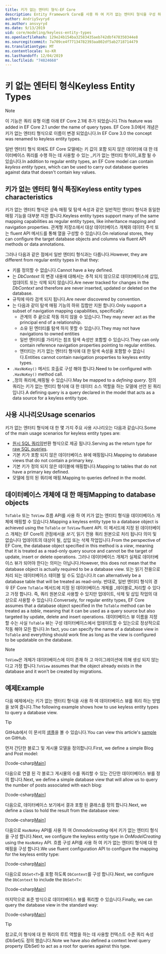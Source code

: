 ```yaml
---
title: 키가 없는 엔터티 형식-EF Core
description: Entity Framework Core를 사용 하 여 키가 없는 엔터티 형식을 구성 하는 방법
author: AndriySvyryd
ms.author: ansvyryd
ms.date: 9/13/2019
uid: core/modeling/keyless-entity-types
ms.openlocfilehash: 129e24b154ba32583435aeb742dbf478350344e8
ms.sourcegitcommit: 7a709ce4f77134782393aa802df5ab2718714479
ms.translationtype: MT
ms.contentlocale: ko-KR
ms.lasthandoff: 12/04/2019
ms.locfileid: "74824668"
---
```

# <a name="keyless-entity-types"></a><span data-ttu-id="8068b-103">키 없는 엔터티 형식</span><span class="sxs-lookup"><span data-stu-id="8068b-103">Keyless Entity Types</span></span>

> [!NOTE]
> <span data-ttu-id="8068b-104">이 기능은 쿼리 유형 이름 아래 EF Core 2.1에 추가 되었습니다.</span><span class="sxs-lookup"><span data-stu-id="8068b-104">This feature was added in EF Core 2.1 under the name of query types.</span></span> <span data-ttu-id="8068b-105">EF Core 3.0에서 개념은 키가 없는 엔터티 형식으로 이름이 변경 되었습니다.</span><span class="sxs-lookup"><span data-stu-id="8068b-105">In EF Core 3.0 the concept was renamed to keyless entity types.</span></span>

<span data-ttu-id="8068b-106">일반 엔터티 형식 외에도 EF Core 모델에는 키 값이 포함 되지 않은 데이터에 대 한 데이터베이스 쿼리를 수행 하는 데 사용할 수 있는 _키가 없는 엔터티 형식이_포함 될 수 있습니다.</span><span class="sxs-lookup"><span data-stu-id="8068b-106">In addition to regular entity types, an EF Core model can contain _keyless entity types_, which can be used to carry out database queries against data that doesn't contain key values.</span></span>

## <a name="keyless-entity-types-characteristics"></a><span data-ttu-id="8068b-107">키가 없는 엔터티 형식 특징</span><span class="sxs-lookup"><span data-stu-id="8068b-107">Keyless entity types characteristics</span></span>

<span data-ttu-id="8068b-108">키가 없는 엔터티 형식은 상속 매핑 및 탐색 속성과 같은 일반적인 엔터티 형식과 동일한 매핑 기능을 대부분 지원 합니다.</span><span class="sxs-lookup"><span data-stu-id="8068b-108">Keyless entity types support many of the same mapping capabilities as regular entity types, like inheritance mapping and navigation properties.</span></span> <span data-ttu-id="8068b-109">관계형 저장소에서 대상 데이터베이스 개체와 데이터 주석 또는 fluent API 메서드를 통해 열을 구성할 수 있습니다.</span><span class="sxs-lookup"><span data-stu-id="8068b-109">On relational stores, they can configure the target database objects and columns via fluent API methods or data annotations.</span></span>

<span data-ttu-id="8068b-110">그러나 다음과 같은 점에서 일반 엔터티 형식과는 다릅니다.</span><span class="sxs-lookup"><span data-stu-id="8068b-110">However, they are different from regular entity types in that they:</span></span>

- <span data-ttu-id="8068b-111">키를 정의할 수 없습니다.</span><span class="sxs-lookup"><span data-stu-id="8068b-111">Cannot have a key defined.</span></span>
- <span data-ttu-id="8068b-112">는 _DbContext_ 의 변경 내용에 대해서는 추적 되지 않으므로 데이터베이스에 삽입, 업데이트 또는 삭제 되지 않습니다.</span><span class="sxs-lookup"><span data-stu-id="8068b-112">Are never tracked for changes in the _DbContext_ and therefore are never inserted, updated or deleted on the database.</span></span>
- <span data-ttu-id="8068b-113">규칙에 따라 검색 되지 됩니다.</span><span class="sxs-lookup"><span data-stu-id="8068b-113">Are never discovered by convention.</span></span>
- <span data-ttu-id="8068b-114">는 다음과 같이 탐색 매핑 기능의 하위 집합만 지원 합니다.</span><span class="sxs-lookup"><span data-stu-id="8068b-114">Only support a subset of navigation mapping capabilities, specifically:</span></span>
  - <span data-ttu-id="8068b-115">관계의 주 끝으로 작동 하지 않을 수 있습니다.</span><span class="sxs-lookup"><span data-stu-id="8068b-115">They may never act as the principal end of a relationship.</span></span>
  - <span data-ttu-id="8068b-116">소유 된 엔터티를 탐색 하지 못할 수 있습니다.</span><span class="sxs-lookup"><span data-stu-id="8068b-116">They may not have navigations to owned entities</span></span>
  - <span data-ttu-id="8068b-117">일반 엔터티를 가리키는 참조 탐색 속성만 포함할 수 있습니다.</span><span class="sxs-lookup"><span data-stu-id="8068b-117">They can only contain reference navigation properties pointing to regular entities.</span></span>
  - <span data-ttu-id="8068b-118">엔터티는 키가 없는 엔터티 형식에 대 한 탐색 속성을 포함할 수 없습니다.</span><span class="sxs-lookup"><span data-stu-id="8068b-118">Entities cannot contain navigation properties to keyless entity types.</span></span>
- <span data-ttu-id="8068b-119">`.HasNoKey()` 메서드 호출로 구성 해야 합니다.</span><span class="sxs-lookup"><span data-stu-id="8068b-119">Need to be configured with `.HasNoKey()` method call.</span></span>
- <span data-ttu-id="8068b-120">_정의 쿼리에_매핑될 수 있습니다.</span><span class="sxs-lookup"><span data-stu-id="8068b-120">May be mapped to a _defining query_.</span></span> <span data-ttu-id="8068b-121">정의 쿼리는 키가 없는 엔터티 형식에 대 한 데이터 소스 역할을 하는 모델에 선언 된 쿼리입니다.</span><span class="sxs-lookup"><span data-stu-id="8068b-121">A defining query is a query declared in the model that acts as a data source for a keyless entity type.</span></span>

## <a name="usage-scenarios"></a><span data-ttu-id="8068b-122">사용 시나리오</span><span class="sxs-lookup"><span data-stu-id="8068b-122">Usage scenarios</span></span>

<span data-ttu-id="8068b-123">키가 없는 엔터티 형식에 대 한 몇 가지 주요 사용 시나리오는 다음과 같습니다.</span><span class="sxs-lookup"><span data-stu-id="8068b-123">Some of the main usage scenarios for keyless entity types are:</span></span>

- <span data-ttu-id="8068b-124">[원시 SQL 쿼리의](xref:core/querying/raw-sql)반환 형식으로 제공 됩니다.</span><span class="sxs-lookup"><span data-stu-id="8068b-124">Serving as the return type for [raw SQL queries](xref:core/querying/raw-sql).</span></span>
- <span data-ttu-id="8068b-125">기본 키가 포함 되지 않은 데이터베이스 뷰에 매핑됩니다.</span><span class="sxs-lookup"><span data-stu-id="8068b-125">Mapping to database views that do not contain a primary key.</span></span>
- <span data-ttu-id="8068b-126">기본 키가 정의 되지 않은 테이블에 매핑합니다.</span><span class="sxs-lookup"><span data-stu-id="8068b-126">Mapping to tables that do not have a primary key defined.</span></span>
- <span data-ttu-id="8068b-127">모델에 정의 된 쿼리에 매핑.</span><span class="sxs-lookup"><span data-stu-id="8068b-127">Mapping to queries defined in the model.</span></span>

## <a name="mapping-to-database-objects"></a><span data-ttu-id="8068b-128">데이터베이스 개체에 대 한 매핑</span><span class="sxs-lookup"><span data-stu-id="8068b-128">Mapping to database objects</span></span>

<span data-ttu-id="8068b-129">`ToTable` 또는 `ToView` 흐름 API를 사용 하 여 키가 없는 엔터티 형식을 데이터베이스 개체에 매핑할 수 있습니다.</span><span class="sxs-lookup"><span data-stu-id="8068b-129">Mapping a keyless entity type to a database object is achieved using the `ToTable` or `ToView` fluent API.</span></span> <span data-ttu-id="8068b-130">이 메서드에 지정 된 데이터베이스 개체는 EF Core의 관점에서을 _보기_, 읽기 전용 쿼리 원본으로 처리 됩니다 의미 및 없습니다 업데이트의 대상이 될, 삽입 또는 삭제 작업입니다.</span><span class="sxs-lookup"><span data-stu-id="8068b-130">From the perspective of EF Core, the database object specified in this method is a _view_, meaning that it is treated as a read-only query source and cannot be the target of update, insert or delete operations.</span></span> <span data-ttu-id="8068b-131">그러나 데이터베이스 개체가 실제로 데이터베이스 뷰가 되어야 한다는 의미는 아닙니다.</span><span class="sxs-lookup"><span data-stu-id="8068b-131">However, this does not mean that the database object is actually required to be a database view.</span></span> <span data-ttu-id="8068b-132">또는 읽기 전용으로 처리 되는 데이터베이스 테이블 일 수도 있습니다.</span><span class="sxs-lookup"><span data-stu-id="8068b-132">It can alternatively be a database table that will be treated as read-only.</span></span> <span data-ttu-id="8068b-133">반대로, 일반 엔터티 형식의 경우 EF Core `ToTable` 메서드에 지정 된 데이터베이스 개체를 _테이블로_처리할 수 있다고 가정 합니다. 즉, 쿼리 원본으로 사용할 수 있지만 업데이트, 삭제 및 삽입 작업의 대상으로 사용할 수 있습니다.</span><span class="sxs-lookup"><span data-stu-id="8068b-133">Conversely, for regular entity types, EF Core assumes that a database object specified in the `ToTable` method can be treated as a _table_, meaning that it can be used as a query source but also targeted by update, delete and insert operations.</span></span> <span data-ttu-id="8068b-134">데이터베이스 뷰 이름을 지정할 수는 사실 `ToTable` 뷰는 구성 데이터베이스에서 업데이트할 수 있는으로 정상적으로 작동 해야 모든 합니다.</span><span class="sxs-lookup"><span data-stu-id="8068b-134">In fact, you can specify the name of a database view in `ToTable` and everything should work fine as long as the view is configured to be updatable on the database.</span></span>

> [!NOTE]
> <span data-ttu-id="8068b-135">`ToView`은 개체가 데이터베이스에 이미 존재 하 고 마이그레이션에 의해 생성 되지 않는다고 가정 합니다.</span><span class="sxs-lookup"><span data-stu-id="8068b-135">`ToView` assumes that the object already exists in the database and it won't be created by migrations.</span></span>

## <a name="example"></a><span data-ttu-id="8068b-136">예제</span><span class="sxs-lookup"><span data-stu-id="8068b-136">Example</span></span>

<span data-ttu-id="8068b-137">다음 예제에서는 키가 없는 엔터티 형식을 사용 하 여 데이터베이스 뷰를 쿼리 하는 방법을 보여 줍니다.</span><span class="sxs-lookup"><span data-stu-id="8068b-137">The following example shows how to use keyless entity types to query a database view.</span></span>

> [!TIP]
> <span data-ttu-id="8068b-138">GitHub에서 이 문서의 [샘플](https://github.com/aspnet/EntityFramework.Docs/tree/master/samples/core/KeylessEntityTypes)을 볼 수 있습니다.</span><span class="sxs-lookup"><span data-stu-id="8068b-138">You can view this article's [sample](https://github.com/aspnet/EntityFramework.Docs/tree/master/samples/core/KeylessEntityTypes) on GitHub.</span></span>

<span data-ttu-id="8068b-139">먼저 간단한 블로그 및 게시물 모델을 정의합니다.</span><span class="sxs-lookup"><span data-stu-id="8068b-139">First, we define a simple Blog and Post model:</span></span>

[!code-csharp[Main](../../../samples/core/KeylessEntityTypes/Program.cs#Entities)]

<span data-ttu-id="8068b-140">다음으로 연결 된 각 블로그 게시물의 수를 쿼리할 수 있는 간단한 데이터베이스 뷰를 정의 합니다.</span><span class="sxs-lookup"><span data-stu-id="8068b-140">Next, we define a simple database view that will allow us to query the number of posts associated with each blog:</span></span>

[!code-csharp[Main](../../../samples/core/KeylessEntityTypes/Program.cs#View)]

<span data-ttu-id="8068b-141">다음으로, 데이터베이스 보기에서 결과 포함 된 클래스를 정의 합니다.</span><span class="sxs-lookup"><span data-stu-id="8068b-141">Next, we define a class to hold the result from the database view:</span></span>

[!code-csharp[Main](../../../samples/core/KeylessEntityTypes/Program.cs#KeylessEntityType)]

<span data-ttu-id="8068b-142">다음으로 `HasNoKey` API를 사용 하 여 _Onmodelcreating_ 에서 키가 없는 엔터티 형식을 구성 합니다.</span><span class="sxs-lookup"><span data-stu-id="8068b-142">Next, we configure the keyless entity type in _OnModelCreating_ using the `HasNoKey` API.</span></span>
<span data-ttu-id="8068b-143">흐름 구성 API를 사용 하 여 키가 없는 엔터티 형식에 대 한 매핑을 구성 합니다.</span><span class="sxs-lookup"><span data-stu-id="8068b-143">We use fluent configuration API to configure the mapping for the keyless entity type:</span></span>

[!code-csharp[Main](../../../samples/core/KeylessEntityTypes/Program.cs#Configuration)]

<span data-ttu-id="8068b-144">다음으로 `DbSet<T>`를 포함 하도록 `DbContext`를 구성 합니다.</span><span class="sxs-lookup"><span data-stu-id="8068b-144">Next, we configure the `DbContext` to include the `DbSet<T>`:</span></span>

[!code-csharp[Main](../../../samples/core/KeylessEntityTypes/Program.cs#DbSet)]

<span data-ttu-id="8068b-145">마지막으로 표준 방식으로 데이터베이스 뷰를 쿼리할 수 있습니다.</span><span class="sxs-lookup"><span data-stu-id="8068b-145">Finally, we can query the database view in the standard way:</span></span>

[!code-csharp[Main](../../../samples/core/KeylessEntityTypes/Program.cs#Query)]

> [!TIP]
> <span data-ttu-id="8068b-146">참고로,이 형식에 대 한 쿼리의 루트 역할을 하는 데 사용할 컨텍스트 수준 쿼리 속성 (DbSet)도 정의 했습니다.</span><span class="sxs-lookup"><span data-stu-id="8068b-146">Note we have also defined a context level query property (DbSet) to act as a root for queries against this type.</span></span>
